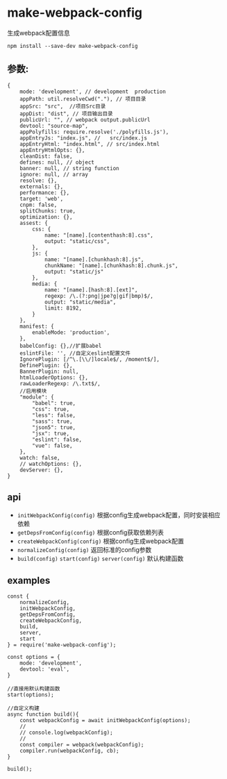 # make-webpack-config
生成webpack配置信息

`npm install --save-dev make-webpack-config`

## 参数:
```
{
    mode: 'development', // development  production
    appPath: util.resolveCwd("."), // 项目目录
    appSrc: "src",  //项目Src目录
    appDist: "dist", // 项目输出目录
    publicUrl: "", // webpack output.publicUrl
    devtool: "source-map",
    appPolyfills: require.resolve('./polyfills.js'),
    appEntryJs: "index.js", //   src/index.js
    appEntryHtml: "index.html", // src/index.html
    appEntryHtmlOpts: {},
    cleanDist: false,
    defines: null, // object
    banner: null, // string function
    ignore: null, // array
    resolve: {},
    externals: {},
    performance: {},
    target: 'web',
    cnpm: false,
    splitChunks: true,
    optimization: {},
    assest: {
        css: {
            name: "[name].[contenthash:8].css",
            output: "static/css",
        },
        js: {
            name: "[name].[chunkhash:8].js",
            chunkName: "[name].[chunkhash:8].chunk.js",
            output: "static/js"
        },
        media: {
            name: "[name].[hash:8].[ext]",
            regexp: /\.(?:png|jpe?g|gif|bmp)$/,
            output: "static/media",
            limit: 8192,
        }
    },
    manifest: {
        enableMode: 'production',
    },
    babelConfig: {},//扩展babel
    eslintFile: '', //自定义eslint配置文件
    IgnorePlugin: [/^\.[\\/]locale$/, /moment$/],
    DefinePlugin: {},
    BannerPlugin: null,
    htmlLoaderOptions: {},
    rawLoaderRegexp: /\.txt$/,
    //启用模块
    "module": {
        "babel": true,
        "css": true,
        "less": false,
        "sass": true,
        "json5": true,
        "jsx": true,
        "eslint": false,
        "vue": false,
    },
    watch: false,
    // watchOptions: {},
    devServer: {},
}
```

## api

- `initWebpackConfig(config)` 根据config生成webpack配置，同时安装相应依赖
- `getDepsFromConfig(config)` 根据config获取依赖列表
- `createWebpackConfig(config)` 根据config生成webpack配置   
- `normalizeConfig(config)` 返回标准的config参数
- `build(config)` `start(config)` `server(config)` 默认构建函数

## examples

```
const {
    normalizeConfig,
    initWebpackConfig,
    getDepsFromConfig,
    createWebpackConfig,
    build,
    server,
    start
} = require('make-webpack-config');

const options = {
    mode: 'development',
    devtool: 'eval',
}

//直接用默认构建函数
start(options);

//自定义构建
async function build(){
    const webpackConfig = await initWebpackConfig(options);
    //
    // console.log(webpackConfig);
    //
    const compiler = webpack(webpackConfig);
    compiler.run(webpackConfig, cb);
}

build();

```
